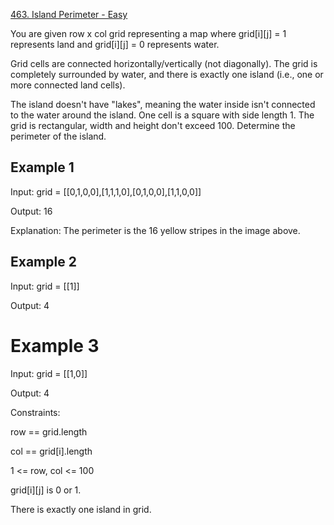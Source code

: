 [463. Island Perimeter - Easy](https://leetcode.com/problems/island-perimeter/)

You are given row x col grid representing a map where grid[i][j] = 1 represents land and grid[i][j] = 0 represents water.

Grid cells are connected horizontally/vertically (not diagonally). The grid is completely surrounded by water, and there is exactly one island (i.e., one or more connected land cells).

The island doesn't have "lakes", meaning the water inside isn't connected to the water around the island. One cell is a square with side length 1. The grid is rectangular, width and height don't exceed 100. Determine the perimeter of the island.


## Example 1
Input: grid = [[0,1,0,0],[1,1,1,0],[0,1,0,0],[1,1,0,0]]

Output: 16

Explanation: The perimeter is the 16 yellow stripes in the image above.

## Example 2
Input: grid = [[1]]

Output: 4

# Example 3
Input: grid = [[1,0]]

Output: 4

Constraints:

row == grid.length

col == grid[i].length

1 <= row, col <= 100

grid[i][j] is 0 or 1.

There is exactly one island in grid.